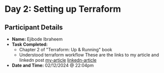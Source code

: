 # Day 2: Setting up Terraform

## Participant Details
- **Name:** Ejibode Ibraheem
- **Task Completed:** 
    - Chapter 2 of "Terraform: Up & Running" book
    - Understood terraform workflow
   These are the links to my article and linkedn post
   [my-article](https://dev.to/linsmed/step-by-step-guide-to-setting-up-terraform-aws-cli-and-vs-code-2pml)
[linkedn-article](https://www.linkedin.com/feed/update/urn:li:activity:7269460964482162688/)
- **Date and Time:** 02/12/2024 @ 22:04pm
